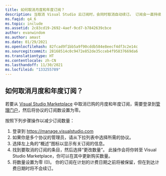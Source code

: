 ```yaml
---
title: 如何取消月度和年度订阅？
description: 当取消 Visual Studio 云订阅时，会同时取消自动续订。 订阅会一直持续到正常的…
ms.faqid: q4_6
ms.topic: include
ms.assetid: 2c83cd19-2692-4aef-9cd7-b7842639cbce
author: evanwindom
ms.author: amast
ms.date: 01/29/2021
ms.openlocfilehash: 82fcad9f1bb5a9f90cddb584e8eecf4df3c2e14c
ms.sourcegitcommit: 28168514c0c9472e852de35cceb4f95837669da6
ms.translationtype: HT
ms.contentlocale: zh-CN
ms.lasthandoff: 11/30/2021
ms.locfileid: "133255789"
---
```

## <a name="how-do-i-cancel-monthly-and-annual-subscriptions"></a>如何取消月度和年度订阅？
若要从 [Visual Studio Marketplace](https://marketplace.visualstudio.com) 中取消已购的月度和年度订阅，需要登录到[管理门户](https://manage.visualstudio.com)，然后将协议的订阅数设置为零。

按照下列步骤操作以减少订阅数量：
1.  登录到 https://manage.visualstudio.com
2.  如果你是多个协议的管理员，请从下拉列表中选择所需的协议。
3.  选择左上角的“概述”图标以显示有关订阅的信息。
4.  找到要取消的订阅的条目，然后选择“更改数量”。 此操作会将你转至 Visual Studio Marketplace，你可以在其中更新购买数量。 
5.  将数量设置为零 (0)。 你的订阅在计划的计费日期之前将被保留，但在到达计费日期时将不会续订。

